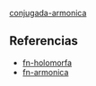 [conjugada-armonica](pdf/conjugada-armonica.pdf)

## Referencias
- [fn-holomorfa](./fn-holomorfa.md)
- [fn-armonica](./fn-armonica.md)
